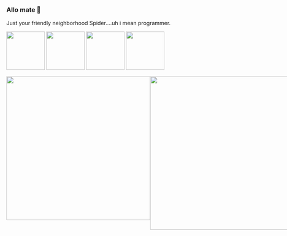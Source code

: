 ### Allo mate 👋

<!--
**kyeou/kyeou** is a ✨ _special_ ✨ repository because its `README.md` (this file) appears on your GitHub profile.

Here are some ideas to get you started:

- 🔭 I’m currently working on ...
- 🌱 I’m currently learning ...
- 👯 I’m looking to collaborate on ...
- 🤔 I’m looking for help with ...
- 💬 Ask me about ...
- 📫 How to reach me: ...
- 😄 Pronouns: ...
- ⚡ Fun fact: ...
-->




Just your friendly neighborhood Spider....uh i mean programmer.
<p float="left">
  <img src="https://upload.wikimedia.org/wikipedia/en/a/a4/Flag_of_the_United_States.svg" width="100" />
  <img src="https://upload.wikimedia.org/wikipedia/commons/9/99/Flag_of_the_Philippines.svg" width="100" /> 
  <img src="https://upload.wikimedia.org/wikipedia/en/9/9e/Flag_of_Japan.svg" width="100" />
  <img src="https://upload.wikimedia.org/wikipedia/commons/a/ab/Flag_of_the_UNIA.svg" width="100" />
</p>




<div>

  <div style="display: flex; flex-direction: row;">
    <img src="https://github-readme-stats.vercel.app/api?username=kyeou&show_icons=true&theme=merko&rank_icon=github" width="375">
     <img src="https://github-readme-streak-stats.herokuapp.com?user=kyeou&theme=merko" width="400">
  </div>

<div style="display: flex; flex-direction: row;">

<!--   
  <div style="display: flex; flex-direction: column;">
    <img src="https://github-readme-stats.vercel.app/api/pin?username=kyeou&repo=CSUN-Catalog-and-Schedules&title_color=fff&icon_color=f9f9f9&text_color=9f9f9f&bg_color=151515" width="400">
     
   <img src="https://github-readme-stats.vercel.app/api/pin?username=kyeou&repo=CSUN-Dashboard&title_color=fff&icon_color=f9f9f9&text_color=9f9f9f&bg_color=151515" width="400">
  </div>
   -->
   
   </div>

 
   
</div>

